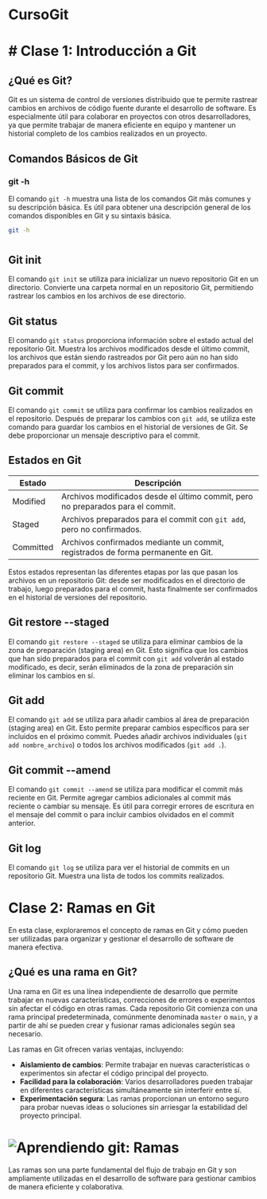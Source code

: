 # CursoGit

# # Clase 1: Introducción a Git

## ¿Qué es Git?

Git es un sistema de control de versiones distribuido que te permite rastrear cambios en archivos de código fuente durante el desarrollo de software. Es especialmente útil para colaborar en proyectos con otros desarrolladores, ya que permite trabajar de manera eficiente en equipo y mantener un historial completo de los cambios realizados en un proyecto.

## Comandos Básicos de Git

### git -h

El comando `git -h` muestra una lista de los comandos Git más comunes y su descripción básica. Es útil para obtener una descripción general de los comandos disponibles en Git y su sintaxis básica.

```bash
git -h
```

# 

## Git init

El comando `git init` se utiliza para inicializar un nuevo repositorio Git en un directorio. Convierte una carpeta normal en un repositorio Git, permitiendo rastrear los cambios en los archivos de ese directorio.

## Git status

El comando `git status` proporciona información sobre el estado actual del repositorio Git. Muestra los archivos modificados desde el último commit, los archivos que están siendo rastreados por Git pero aún no han sido preparados para el commit, y los archivos listos para ser confirmados.

## Git commit

El comando `git commit` se utiliza para confirmar los cambios realizados en el repositorio. Después de preparar los cambios con `git add`, se utiliza este comando para guardar los cambios en el historial de versiones de Git. Se debe proporcionar un mensaje descriptivo para el commit.

## Estados en Git

| Estado    | Descripción                                                                      |
| --------- | -------------------------------------------------------------------------------- |
| Modified  | Archivos modificados desde el último commit, pero no preparados para el commit.  |
| Staged    | Archivos preparados para el commit con `git add`, pero no confirmados.           |
| Committed | Archivos confirmados mediante un commit, registrados de forma permanente en Git. |

Estos estados representan las diferentes etapas por las que pasan los archivos en un repositorio Git: desde ser modificados en el directorio de trabajo, luego preparados para el commit, hasta finalmente ser confirmados en el historial de versiones del repositorio.

## Git restore --staged

El comando `git restore --staged` se utiliza para eliminar cambios de la zona de preparación (staging area) en Git. Esto significa que los cambios que han sido preparados para el commit con `git add` volverán al estado modificado, es decir, serán eliminados de la zona de preparación sin eliminar los cambios en sí.

## Git add

El comando `git add` se utiliza para añadir cambios al área de preparación (staging area) en Git. Esto permite preparar cambios específicos para ser incluidos en el próximo commit. Puedes añadir archivos individuales (`git add nombre_archivo`) o todos los archivos modificados (`git add .`).

## Git commit --amend

El comando `git commit --amend` se utiliza para modificar el commit más reciente en Git. Permite agregar cambios adicionales al commit más reciente o cambiar su mensaje. Es útil para corregir errores de escritura en el mensaje del commit o para incluir cambios olvidados en el commit anterior.

## Git log

El comando `git log` se utiliza para ver el historial de commits en un repositorio Git. Muestra una lista de todos los commits realizados.





# Clase 2: Ramas en Git

En esta clase, exploraremos el concepto de ramas en Git y cómo pueden ser utilizadas para organizar y gestionar el desarrollo de software de manera efectiva.

## ¿Qué es una rama en Git?

Una rama en Git es una línea independiente de desarrollo que permite trabajar en nuevas características, correcciones de errores o experimentos sin afectar el código en otras ramas. Cada repositorio Git comienza con una rama principal predeterminada, comúnmente denominada `master` o `main`, y a partir de ahí se pueden crear y fusionar ramas adicionales según sea necesario.

Las ramas en Git ofrecen varias ventajas, incluyendo:

- **Aislamiento de cambios**: Permite trabajar en nuevas características o experimentos sin afectar el código principal del proyecto.
- **Facilidad para la colaboración**: Varios desarrolladores pueden trabajar en diferentes características simultáneamente sin interferir entre sí.
- **Experimentación segura**: Las ramas proporcionan un entorno seguro para probar nuevas ideas o soluciones sin arriesgar la estabilidad del proyecto principal.



# ![Aprendiendo git: Ramas](https://res.cloudinary.com/snyk/images/f_auto,q_auto/w_1240,h_384,c_scale/v1/wordpress-sync/image1-11/image1-11-1240x384.png)

Las ramas son una parte fundamental del flujo de trabajo en Git y son ampliamente utilizadas en el desarrollo de software para gestionar cambios de manera eficiente y colaborativa.